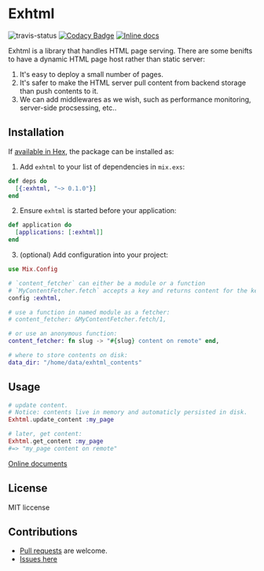 # Exhtml

![travis-status](https://travis-ci.org/qhwa/exhtml.svg?branch=master)
[![Codacy Badge](https://api.codacy.com/project/badge/Grade/6dbd64f1b04149eda13f555ebc343543)](https://www.codacy.com/app/qhwa/exhtml?utm_source=github.com&amp;utm_medium=referral&amp;utm_content=qhwa/exhtml&amp;utm_campaign=Badge_Grade)
[![Inline docs](http://inch-ci.org/github/qhwa/exhtml.svg)](http://inch-ci.org/github/qhwa/exhtml)

Exhtml is a library that handles HTML page serving.
There are some benifts to have a dynamic HTML page host rather than static server:

1. It's easy to deploy a small number of pages.
2. It's safer to make the HTML server pull content from backend storage than push contents to it.
3. We can add middlewares as we wish, such as performance monitoring, server-side procsessing, etc..

## Installation

If [available in Hex](https://hex.pm/docs/publish), the package can be installed as:

1. Add `exhtml` to your list of dependencies in `mix.exs`:

```elixir
def deps do
  [{:exhtml, "~> 0.1.0"}]
end
```

2. Ensure `exhtml` is started before your application:

```elixir
def application do
  [applications: [:exhtml]]
end
```

3. (optional) Add configuration into your project:

```elixir
use Mix.Config

# `content_fetcher` can either be a module or a function
# `MyContentFetcher.fetch` accepts a key and returns content for the key.
config :exhtml,

# use a function in named module as a fetcher:
# content_fetcher: &MyContentFetcher.fetch/1,

# or use an anonymous function:
content_fetcher: fn slug -> "#{slug} content on remote" end,

# where to store contents on disk:
data_dir: "/home/data/exhtml_contents"
```

## Usage

```elixir
# update content.
# Notice: contents live in memory and automaticly persisted in disk.
Exhtml.update_content :my_page

# later, get content:
Exhtml.get_content :my_page
#=> "my_page content on remote"
```

[Online documents](https://hexdocs.pm/exhtml/Exhtml.html)

## License

MIT liccense

## Contributions

*  [Pull requests](https://github.com/qhwa/exhtml/pulls) are welcome.
*  [Issues here](https://github.com/qhwa/exhtml/issues)
